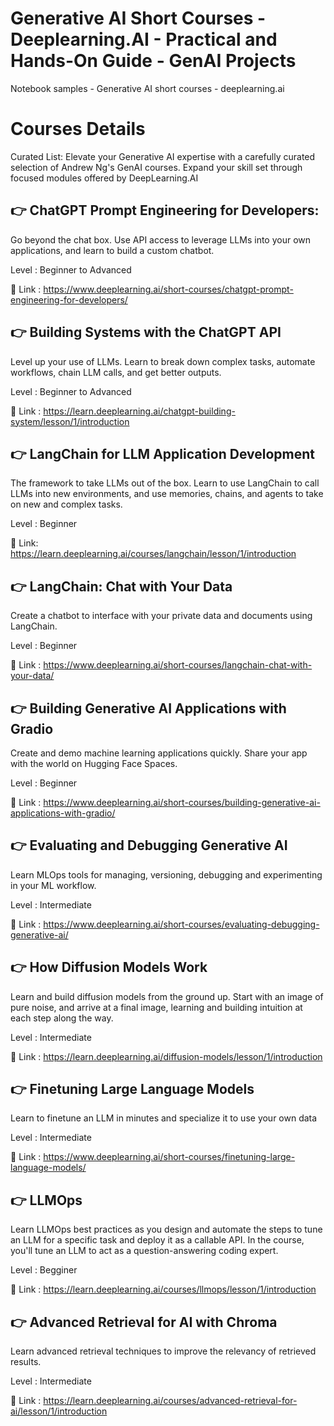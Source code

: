 # Generative AI Short Courses - Deeplearning.AI - Practical and Hands-On Guide - GenAI Projects
Notebook samples - Generative AI short courses - deeplearning.ai

# Courses Details
Curated List: Elevate your Generative AI expertise with a carefully curated selection of Andrew Ng's GenAI courses. Expand your skill set through focused modules offered by DeepLearning.AI

## 👉 ChatGPT Prompt Engineering for Developers:
Go beyond the chat box. Use API access to leverage LLMs into your own applications, and learn to build a custom chatbot.

Level : Beginner to Advanced

📌 Link : https://www.deeplearning.ai/short-courses/chatgpt-prompt-engineering-for-developers/

## 👉 Building Systems with the ChatGPT API
Level up your use of LLMs. Learn to break down complex tasks, automate workflows, chain LLM calls, and get better outputs.

Level : Beginner to Advanced

📌 Link : https://learn.deeplearning.ai/chatgpt-building-system/lesson/1/introduction

## 👉 LangChain for LLM Application Development
The framework to take LLMs out of the box. Learn to use LangChain to call LLMs into new environments, and use memories, chains, and agents to take on new and complex tasks.

Level : Beginner

📌 Link: https://learn.deeplearning.ai/courses/langchain/lesson/1/introduction

## 👉 LangChain: Chat with Your Data
Create a chatbot to interface with your private data and documents using LangChain.

Level : Beginner

📌 Link : https://www.deeplearning.ai/short-courses/langchain-chat-with-your-data/

## 👉 Building Generative AI Applications with Gradio
Create and demo machine learning applications quickly. Share your app with the world on Hugging Face Spaces.

Level : Beginner

📌 Link : https://www.deeplearning.ai/short-courses/building-generative-ai-applications-with-gradio/

## 👉 Evaluating and Debugging Generative AI

Learn MLOps tools for managing, versioning, debugging and experimenting in your ML workflow.

Level : Intermediate

📌 Link : https://www.deeplearning.ai/short-courses/evaluating-debugging-generative-ai/

## 👉 How Diffusion Models Work
Learn and build diffusion models from the ground up. Start with an image of pure noise, and arrive at a final image, learning and building intuition at each step along the way.

Level : Intermediate

📌 Link : https://learn.deeplearning.ai/diffusion-models/lesson/1/introduction

## 👉 Finetuning Large Language Models

Learn to finetune an LLM in minutes and specialize it to use your own data

Level : Intermediate

📌 Link : https://www.deeplearning.ai/short-courses/finetuning-large-language-models/

## 👉 LLMOps

Learn LLMOps best practices as you design and automate the steps to tune an LLM for a specific task and deploy it as a callable API. In the course, you'll tune an LLM to act as a question-answering coding expert. 

Level : Begginer

📌 Link : https://learn.deeplearning.ai/courses/llmops/lesson/1/introduction

## 👉 Advanced Retrieval for AI with Chroma

Learn advanced retrieval techniques to improve the relevancy of retrieved results.

Level : Intermediate

📌 Link : https://learn.deeplearning.ai/courses/advanced-retrieval-for-ai/lesson/1/introduction



